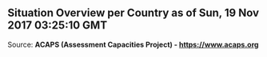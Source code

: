 ## Situation Overview per Country as of Sun, 19 Nov 2017 03:25:10 GMT

Source: **ACAPS (Assessment Capacities Project) - https://www.acaps.org**